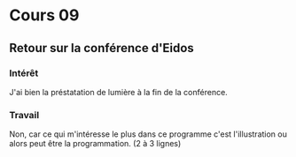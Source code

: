 # Cours 09 
## Retour sur la conférence d'Eidos

### Intérêt
J'ai bien la préstatation de lumière à la fin de la conférence.

### Travail
 Non, car ce qui m'intéresse le plus dans ce programme c'est l'illustration ou alors peut être la programmation. (2 à 3 lignes)
